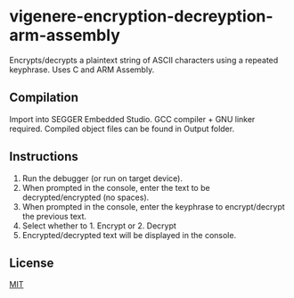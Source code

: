 # vigenere-encryption-decreyption-arm-assembly
Encrypts/decrypts a plaintext string of ASCII characters using a repeated keyphrase. Uses C and ARM Assembly.

## Compilation
Import into SEGGER Embedded Studio. GCC compiler + GNU linker required. Compiled object files can be found in Output folder.

## Instructions
1. Run the debugger (or run on target device).
2. When prompted in the console, enter the text to be decrypted/encrypted (no spaces).
3. When prompted in the console, enter the keyphrase to encrypt/decrypt the previous text.
4. Select whether to 1. Encrypt or 2. Decrypt
5. Encrypted/decrypted text will be displayed in the console.

## License
[MIT](https://choosealicense.com/licenses/mit/)
